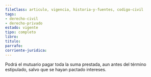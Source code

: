 ```yaml
---
fileClass: articulo, vigencia, historia-y-fuentes, codigo-civil
tags:
- derecho-civil
- derecho-privado
estado: vigente
tipo: completo
libro:
titulo:
parrafo:
corriente-juridica:
---
```

Podrá el mutuario pagar toda la suma prestada, aun antes del término estipulado, salvo que se hayan pactado intereses.